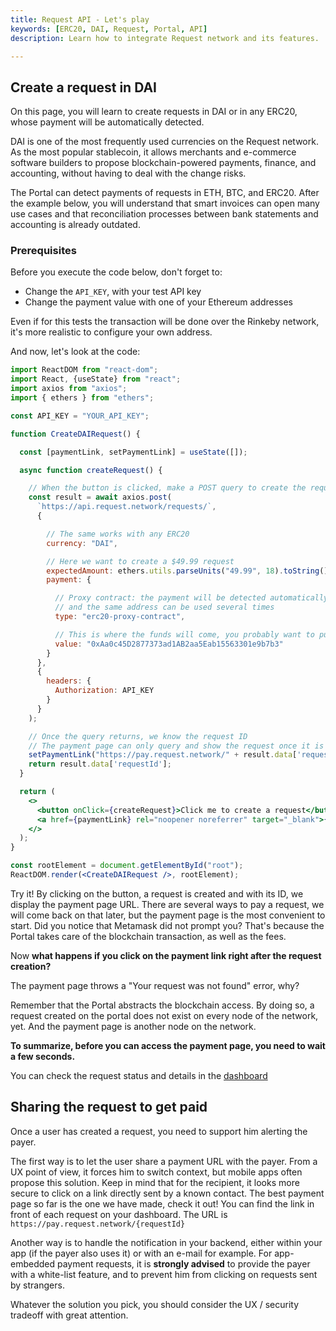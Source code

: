 ```yaml
---
title: Request API - Let's play
keywords: [ERC20, DAI, Request, Portal, API]
description: Learn how to integrate Request network and its features.

---
```


## Create a request in DAI

On this page, you will learn to create requests in DAI or in any ERC20, whose payment will be automatically detected. 

DAI is one of the most frequently used currencies on the Request network. As the most popular stablecoin, it allows merchants and e-commerce software builders to propose blockchain-powered payments, finance, and accounting, without having to deal with the change risks.

The Portal can detect payments of requests in ETH, BTC, and ERC20. After the example below, you will understand that smart invoices can open many use cases and that reconciliation processes between bank statements and accounting is already outdated.

### Prerequisites

Before you execute the code below, don't forget to:

* Change the `API_KEY`, with your test API key
* Change the payment value with one of your Ethereum addresses

Even if for this tests the transaction will be done over the Rinkeby network, it's more realistic to configure your own address.

And now, let's look at the code:

```jsx
import ReactDOM from "react-dom";
import React, {useState} from "react";
import axios from "axios";
import { ethers } from "ethers";

const API_KEY = "YOUR_API_KEY";

function CreateDAIRequest() {

  const [paymentLink, setPaymentLink] = useState([]);

  async function createRequest() {

    // When the button is clicked, make a POST query to create the request
    const result = await axios.post(
      `https://api.request.network/requests/`,
      {

        // The same works with any ERC20
        currency: "DAI",

        // Here we want to create a $49.99 request
        expectedAmount: ethers.utils.parseUnits("49.99", 18).toString(),
        payment: {

          // Proxy contract: the payment will be detected automatically 
          // and the same address can be used several times
          type: "erc20-proxy-contract",

          // This is where the funds will come, you probably want to put your address
          value: "0xAa0c45D2877373ad1AB2aa5Eab15563301e9b7b3"
        }
      },
      {
        headers: {
          Authorization: API_KEY
        }
      }
    );

    // Once the query returns, we know the request ID
    // The payment page can only query and show the request once it is broadcasted over Ethereum.
    setPaymentLink("https://pay.request.network/" + result.data['requestId']);
    return result.data['requestId'];
  }

  return (
    <>
      <button onClick={createRequest}>Click me to create a request</button>
      <a href={paymentLink} rel="noopener noreferrer" target="_blank">{paymentLink}</a>
    </>
  );
}

const rootElement = document.getElementById("root");
ReactDOM.render(<CreateDAIRequest />, rootElement);

```

Try it! By clicking on the button, a request is created and with its ID, we display the payment page URL. There are several ways to pay a request, we will come back on that later, but the payment page is the most convenient to start. Did you notice that Metamask did not prompt you? That's because the Portal takes care of the blockchain transaction, as well as the fees.

Now **what happens if you click on the payment link right after the request creation?**

The payment page throws a "Your request was not found" error, why?

Remember that the Portal abstracts the blockchain access. By doing so, a request created on the portal does not exist on every node of the network, yet. And the payment page is another node on the network.

**To summarize, before you can access the payment page, you need to wait a few seconds.**

You can check the request status and details in the [dashboard](https://dashboard.request.network/)


## Sharing the request to get paid

Once a user has created a request, you need to support him alerting the payer.

The first way is to let the user share a payment URL with the payer. From a UX point of view, it forces him to switch context, but mobile apps often propose this solution. Keep in mind that for the recipient, it looks more secure to click on a link directly sent by a known contact. The best payment page so far is the one we have made, check it out! You can find the link in front of each request on your dashboard. The URL is `https://pay.request.network/{requestId}`

Another way is to handle the notification in your backend, either within your app (if the payer also uses it) or with an e-mail for example. For app-embedded payment requests, it is **strongly advised** to provide the payer with a white-list feature, and to prevent him from clicking on requests sent by strangers.

Whatever the solution you pick, you should consider the UX / security tradeoff with great attention.
